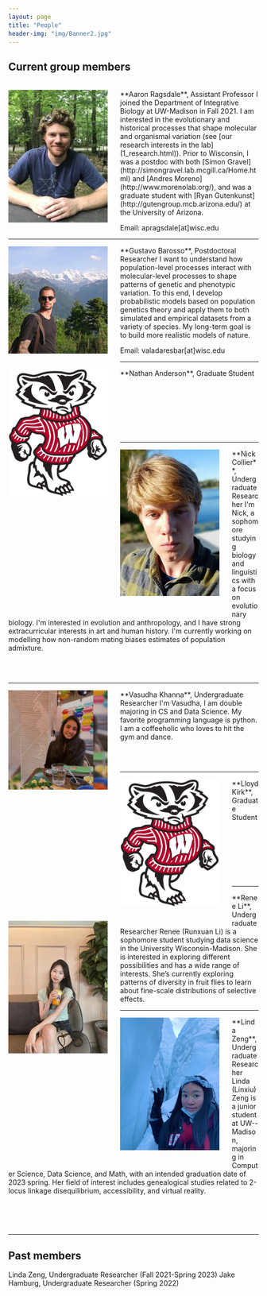 ```yaml
---
layout: page
title: "People"
header-img: "img/Banner2.jpg"
---
```


## Current group members

<br>

<div style="float: left; padding-right: 25px; padding-bottom: 25px">
	<a href="http://apragsdale.github.io/img/aaron-ragsdale.jpg"><img src="/img/aaron-ragsdale.jpg" width="200" alt="Aaron Ragsdale" onclick="_gaq.push(['_trackEvent', 'IMGs', 'Image', 'Ironman']);" /></a>
</div>
**Aaron Ragsdale**, Assistant Professor  
I joined the Department of Integrative Biology at UW-Madison in Fall 2021.
I am interested in the evolutionary and historical processes that shape
molecular and organismal variation (see [our research interests in the lab](1_research.html)).
Prior to Wisconsin, I was a postdoc with both
[Simon Gravel](http://simongravel.lab.mcgill.ca/Home.html) and
[Andres Moreno](http://www.morenolab.org/), and was a graduate student with
[Ryan Gutenkunst](http://gutengroup.mcb.arizona.edu/) at the University of Arizona.

Email: apragsdale[at]wisc.edu

---

<div style="float: left; padding-right:25px; padding-bottom: 25px">
    <a href="httep://apragsdale.github.io/img/gustavo-barroso.jpeg"><img src="/img/gustavo-barroso.jpeg" width="200" alt="Gustavo Barroso" onclick="_gaq.push(['_trackEvent', 'IMGs', 'Image', 'Ironman']);" /></a>
</div>
**Gustavo Barosso**, Postdoctoral Researcher  
I want to understand how population-level processes interact with
molecular-level processes to shape patterns of genetic and phenotypic
variation. To this end, I develop probabilistic models based on population
genetics theory and apply them to both simulated and empirical datasets from
a variety of species. My long-term goal is to build more realistic models of
nature.

Email: valadaresbar[at]wisc.edu

---

<div style="float: left; padding-right:25px; padding-bottom: 25px">
    <a href="httep://apragsdale.github.io/img/bucky-badger.svg"><img src="/img/bucky-badger.svg" width="200" alt="Nathan Anderson" onclick="_gaq.push(['_trackEvent', 'IMGs', 'Image', 'Ironman']);" /></a>
</div>
**Nathan Anderson**, Graduate Student  

<br><br><br><br><br><br>

---

<div style="float: left; padding-right:25px; padding-bottom: 25px">
    <a href="httep://apragsdale.github.io/img/nick-collier.jpg"><img src="/img/nick-collier.jpg" width="200" alt="Nick Collier" onclick="_gaq.push(['_trackEvent', 'IMGs', 'Image', 'Ironman']);" /></a>
</div>
**Nick Collier**, Undergraduate Researcher  
I'm Nick, a sophomore studying biology and linguistics with a focus on
evolutionary biology. I'm interested in evolution and anthropology, and I have
strong extracurricular interests in art and human history. I'm currently
working on modelling how non-random mating biases estimates of population
admixture.

<br> <br>

---

<div style="float: left; padding-right:25px; padding-bottom: 25px">
    <a href="httep://apragsdale.github.io/img/vasudha-khanna.jpg"><img src="/img/vasudha-khanna.jpg" width="200" alt="Vasudha Khanna" onclick="_gaq.push(['_trackEvent', 'IMGs', 'Image', 'Ironman']);" /></a>
</div>
**Vasudha Khanna**, Undergraduate Researcher  
I'm Vasudha, I am double majoring in CS and Data Science. My favorite programming
language is python. I am a coffeeholic who loves to hit the gym and dance.

<br> <br>

---

<div style="float: left; padding-right:25px; padding-bottom: 25px">
    <a href="httep://apragsdale.github.io/img/bucky-badger.svg"><img src="/img/bucky-badger.svg" width="200" alt="Lloyd Kirk" onclick="_gaq.push(['_trackEvent', 'IMGs', 'Image', 'Ironman']);" /></a>
</div>
**Lloyd Kirk**, Graduate Student  

<br><br><br><br><br><br>

---

<div style="float: left; padding-right:25px; padding-bottom: 25px">
    <a href="httep://apragsdale.github.io/img/renee-li.jpg"><img src="/img/renee-li.jpg" width="200" alt="Renee Li" onclick="_gaq.push(['_trackEvent', 'IMGs', 'Image', 'Ironman']);" /></a>
</div>
**Renee Li**, Undergraduate Researcher  
Renee (Runxuan Li) is a sophomore student studying data science in the
University Wisconsin-Madison. She is interested in exploring different
possibilities and has a wide range of interests. She’s currently exploring
patterns of diversity in fruit flies to learn about fine-scale distributions of
selective effects.

<br>

---

<div style="float: left; padding-right:25px; padding-bottom: 25px">
    <a href="httep://apragsdale.github.io/img/linda-zeng.jpg"><img src="/img/linda-zeng.jpg" width="200" alt="Linda Zeng" onclick="_gaq.push(['_trackEvent', 'IMGs', 'Image', 'Ironman']);" /></a>
</div>
**Linda Zeng**, Undergraduate Researcher  
Linda (Linxiu) Zeng is a junior student at UW--Madison, majoring in Computer
Science, Data Science, and Math, with an intended graduation date of 2023
spring. Her field of interest includes genealogical studies related to 2-locus
linkage disequilibrium, accessibility, and virtual reality.

<br> <br> <br>

---

## Past members

Linda Zeng, Undergraduate Researcher (Fall 2021-Spring 2023)
Jake Hamburg, Undergraduate Researcher (Spring 2022)
